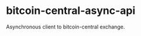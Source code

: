 bitcoin-central-async-api
=========================

Asynchronous client to bitcoin-central exchange.
